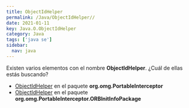 ```yaml
---
title: ObjectIdHelper
permalink: /Java/ObjectIdHelper//
date: 2021-01-11
key: Java.O.ObjectIdHelper
category: Java
tags: ['java se']
sidebar: 
  nav: java
---
```


Existen varios elementos con el nombre **ObjectIdHelper**. ¿Cuál de ellas estás buscando?
<ul>
<li><a href="/Java/ObjectIdHelper-org-omg-PortableInterceptor/">ObjectIdHelper</a> en el paquete <strong>org.omg.PortableInterceptor</strong></li>
<li><a href="/Java/ObjectIdHelper-org-omg-PortableInterceptor-ORBInitInfoPackage/">ObjectIdHelper</a> en el paquete <strong>org.omg.PortableInterceptor.ORBInitInfoPackage</strong></li>
<ul>
